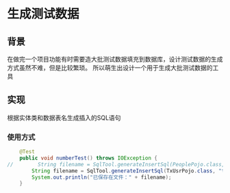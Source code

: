 # 生成测试数据

## 背景

在做完一个项目功能有时需要造大批测试数据填充到数据库，设计测试数据的生成方式虽然不难，但是比较繁琐。
所以萌生出设计一个用于生成大批测试数据的工具

## 实现

根据实体类和数据表名生成插入的SQL语句

### 使用方式

```java
    @Test
    public void numberTest() throws IOException {
//        String filename = SqlTool.generateInsertSql(PeoplePojo.class, "people", 500, "/tmp");
        String filename = SqlTool.generateInsertSql(TxUsrPojo.class, "tx_usr", 500, "/tmp");
        System.out.println("已保存在文件：" + filename);
    }
```
